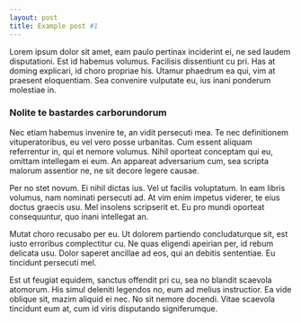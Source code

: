 ```yaml
---
layout: post
title: Example post #1
---
```


Lorem ipsum dolor sit amet, eam paulo pertinax inciderint ei, ne sed laudem disputationi. Est id habemus volumus. Facilisis dissentiunt cu pri. Has at doming explicari, id choro propriae his. Utamur phaedrum ea qui, vim at praesent eloquentiam. Sea convenire vulputate eu, ius inani ponderum molestiae in.

### Nolite te bastardes carborundorum

Nec etiam habemus invenire te, an vidit persecuti mea. Te nec definitionem vituperatoribus, eu vel vero posse urbanitas. Cum essent aliquam referrentur in, qui et nemore volumus. Nihil oporteat conceptam qui eu, omittam intellegam ei eum. An appareat adversarium cum, sea scripta malorum assentior ne, ne sit decore legere causae.

Per no stet novum. Ei nihil dictas ius. Vel ut facilis voluptatum. In eam libris volumus, nam nominati persecuti ad. At vim enim impetus viderer, te eius doctus graecis usu. Mel insolens scripserit et. Eu pro mundi oporteat consequuntur, quo inani intellegat an.

Mutat choro recusabo per eu. Ut dolorem partiendo concludaturque sit, est iusto erroribus complectitur cu. Ne quas eligendi apeirian per, id rebum delicata usu. Dolor saperet ancillae ad eos, qui an debitis sententiae. Eu tincidunt persecuti mel.

Est ut feugiat equidem, sanctus offendit pri cu, sea no blandit scaevola atomorum. His simul deleniti legendos no, eum ad melius instructior. Ea vide oblique sit, mazim aliquid ei nec. No sit nemore docendi. Vitae scaevola tincidunt eum at, cum id viris disputando signiferumque.
